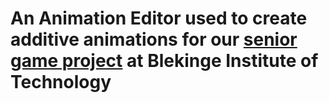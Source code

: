 # An Animation Editor used to create additive animations for our [senior game project](https://github.com/tobbep1997/RipTag) at Blekinge Institute of Technology
